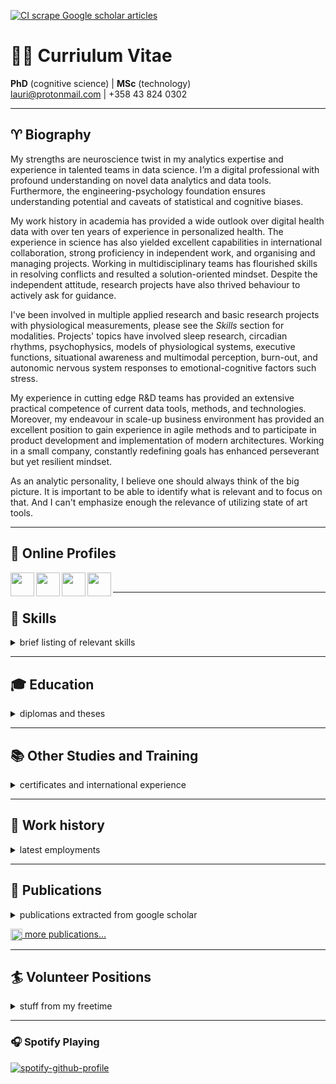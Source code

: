 <!--
**laurivaltteri/laurivaltteri** is a ✨ _special_ ✨ repository because its `README.md` (this file) appears on your GitHub profile.
-->
[![CI scrape Google scholar articles](https://github.com/laurivaltteri/laurivaltteri/actions/workflows/build.yml/badge.svg)](https://github.com/laurivaltteri/laurivaltteri/actions/workflows/build.yml)

# 👨‍🔬 Curriulum Vitae

**PhD** (cognitive science) | **MSc** (technology) <br/>
lauri@protonmail.com | +358 43 824 0302

----------

## ♈️ Biography

My strengths are neuroscience twist in my analytics expertise and experience in talented teams in data science. I’m a digital professional with profound understanding on novel data analytics and data tools. Furthermore, the engineering-psychology foundation ensures understanding potential and caveats of statistical and cognitive biases.

My work history in academia has provided a wide outlook over digital health data with over ten years of experience in personalized health. The experience in science has also yielded excellent capabilities in international collaboration, strong proficiency in independent work, and organising and managing projects. Working in multidisciplinary teams has flourished skills in resolving conflicts and resulted a solution-oriented mindset. Despite the independent attitude, research projects have also thrived behaviour to actively ask for guidance.

I've been involved in multiple applied research and basic research projects with physiological measurements, please see the *Skills* section for modalities. Projects' topics have involved sleep research, circadian rhythms, psychophysics, models of physiological systems, executive functions, situational awareness and multimodal perception, burn-out, and autonomic nervous system responses to emotional-cognitive factors such stress.

My experience in cutting edge R&D teams has provided an extensive practical competence of current data tools, methods, and technologies. Moreover, my endeavour in scale-up business environment has provided an excellent position to gain experience in agile methods and to participate in product development and implementation of modern architectures. Working in a small company, constantly redefining goals has enhanced perseverant but yet resilient mindset.

As an analytic personality, I believe one should always think of the big picture. It is important to be able to identify what is relevant and to focus on that. And I can't emphasize enough the relevance of utilizing state of art tools.

----------

## 📱 Online Profiles

[<img align="left" width="38px" src="https://cdn.jsdelivr.net/npm/@glyphs/brands@0.1.9/color/linkedin.svg" />][linkedin]
[<img align="left" width="38px" src="https://cdn.jsdelivr.net/npm/@glyphs/brands@0.1.9/color/instagram.svg" />][instagram]
[<img align="left" width="38px" src="https://upload.wikimedia.org/wikipedia/commons/5/5e/ResearchGate_icon_SVG.svg" />][researchgate]
[<img align="left" width="38px" src="https://upload.wikimedia.org/wikipedia/commons/7/70/Applications-internet.svg" />][website]
<br />  

----------

## 🎯 Skills
<details>
  <summary>brief listing of relevant skills</summary>
<br />
  
R, Python, UNIX, Tidymodels, Tensorflow, Tableau, SQL, git, Docker, Kubernetes, AWS, Data Fusion, Feature Extraction, Bayesian Analysis, Classification Techniques, Graph-theory, Signal Processing, Computational Neuroscience, Health Technology, IoT, Academic Communications, MATLAB, EEG, MEG, ECG, PPG, Actigraphy, EDA, experience sampling, Presenting, Teaching, Project Management, AI, Cognitive Psychology, and decision-making

</details>

----------
## 🎓 Education
<details>
  <summary>diplomas and theses</summary>
  <br />
  
  - Doctor of Philosophy
    - University of Helsinki
    - Major: **Cognitive science**
    - Thesis: [Quantifying Cognition: Applications for Ubiquitous Data](https://helda.helsinki.fi/handle/10138/235507)
  - Master of Science in Technology
    - Aalto University
    - Major: **Cognitive technology**
    - Thesis: [a Computational Approach to Estimation of Crowding in Natural Images](http://viXra.org/abs/1802.0066)

</details>

----------
## 📚 Other Studies and Training
<details>
  <summary>certificates and international experience</summary>
  <br />
  
- Postdoctoral Researcher
  - University of Helsinki (Finland) 2021 -
    - High Performance Cognition Laboratory
    - Project researcher and consulting laboratory infra development
    - [NordForsk GUESSED project](https://www.nordforsk.org/projects/grappling-uncertainty-environments-signaling-spurious-experiential-decisions-guessed)
- Visiting Researcher
  - McGill University (Montreal, Quebec, Canada) 2013
    - Department of Biomedical Engineering and the School of Computer Science
  - Université de Montréal (Québec, Canada) 2012
    - BRAMS – International Laboratory for Brain, Music and Sound Research
- Other Certificates
  - Product Development (Specialist Qualification) 2012
    -  Finnish National Agency for Education (EDUFI)

</details>

----------
## 💼 Work history
<details>
  <summary>latest employments</summary>
  <br />
  
  - Senior Data Science Consultant (Audiodraft Ltd.) 2022 <br/>
    - Main project: Consulting statistical methodology in product testing and customer satisfaction measures. Also leading the development of in-house data processing flows and various other data engineering responsibilities.
  - Postdoctoral Researcher (University of Helsinki) 2021 <br/>
    - Main project: improve decision-making and education in avalanche terrain mainly for back-country recreationalists. Our team develops a structure or decision making approach based on expert decision making in avalanche terrain and test the approach on scenarios among users and experts and validate this in the field. I'm also taking care of technical consulting for setting up and developing High Performance Cognition Group's laboratory.
  - Senior Data Scientist (Nightingale Health Ltd.) 2018 <br/>
    - Main projects: development of development environment and processes (DevOps), platform and process development for biomarker extraction (DS), development of risk models and predictions from biobank population data (DS)
    - My main role was leading and supporting scientific analyses for internal R&D and external dissemination. I was involved in development of data science environment and processes with DevOps team. However, my main contributions are in process and analysis development of the biomarker extraction product and product development for predicting risk scores in population models.
  - Research Engineer (Finnish Institute of Occupational Health) 2009
    - Projects: **Seamless patient care (Tekes), Burnout in the brain at work (Academy of Finland), Revolution of Knowledge Work (Tekes)** <br/>
  I prepared my PhD. I took part in research funding applications, and presented results in international forums. I was responsible in setting up research paradigms and analysis of results. I gave lectures and planned the projects with collaborators and customers. I was also leading projects.
  - Laboratory Engineer (Finnish Institute of Occupational Health) 2008
    - Projects: **SalWe -- enabling research for health and well-being (Tekes/EU), Supporting situation awareness in demanding operating conditions through wearable multimodal user interfaces (Tekes)**  <br/>
  Supporting research paradigm development, conducting measurements, supporting laboratory maintenance and development, preparing literature reviews.
  - Research Assistant (Finnish Institute of Occupational Health) 2007
    - Projects: **Brain & Work: multi-tasking at work (Tekes)** <br/>
  I was hired to conduct a literature reviews and ended up preparing my master’s thesis. I was also supporting the measurements, and maintaining laboratories.

</details>

----------
## 📄 Publications
<details>
  <summary>publications extracted from google scholar</summary>
<br />

- Diminished brain responses to second-language words are linked with native-language literacy skills in dyslexia; S Ylinen, K Junttila, M Laasonen, P Iverson, L Ahonen, T Kujala; Neuropsychologia 122, 105-115; 2019
- Biosignals reflect pair-dynamics in collaborative work: EDA and ECG study of pair-programming in a classroom environment; L Ahonen, BU Cowley, A Hellas, K Puolamäki; Scientific reports 8 (1), 3138; 2018
- The psychophysiology primer: a guide to methods and a broad review with a focus on human–computer interaction; B Cowley, M Filetti, K Lukander, J Torniainen, A Henelius, L Ahonen, ...; Foundations and Trends® in Human–Computer Interaction 9 (3-4), 151-308; 2016
- A short review and primer on electroencephalography in human computer interaction applications; L Ahonen, B Cowley; arXiv preprint arXiv:1609.00183; 2016
- Using regression makes extraction of shared variation in multiple datasets easy; J Korpela, A Henelius, L Ahonen, A Klami, K Puolamäki; Data Mining and Knowledge Discovery 30, 1112-1133; 2016
- A short review and primer on event-related potentials in human computer interaction applications; M Huotilainen, B Cowley, L Ahonen; arXiv preprint arXiv:1608.08353; 2016
- Cognitive collaboration found in cardiac physiology: Study in classroom environment; L Ahonen, B Cowley, J Torniainen, A Ukkonen, A Vihavainen, ...; PloS one 11 (7), e0159178; 2016
- Within-and between-session replicability of cognitive brain processes: An MEG study with an N-back task; L Ahonen, M Huotilainen, E Brattico; Physiology &amp; behavior 158, 43-53; 2016
- Job burnout is associated with dysfunctions in brain mechanisms of voluntary and involuntary attention; L Sokka, M Leinikka, J Korpela, A Henelius, L Ahonen, C Alain, K Alho, ...; Biological Psychology 117, 56-66; 2016
- Comparing Auditory Stimuli for Sleep Enhancement: Mimicking a Sleeping Situation; M Leminen, L Ahonen, M Gröhn, M Huotilainen, T Paunio, J Virkkala; Georgia Institute of Technology; 2014
- DECREASE OF PROCESSING SPEED DUE TO SWITCHING BETWEEN TASKS: MEG EVIDENCE; M Huotilainen, L Ahonen; PSYCHOPHYSIOLOGY 50, S85-S85; 2013
- Designing auditory stimulus for sleep enhancement; L Ahonen, M Gröhn, M Huotilainen, S Jagadeesan, T Paunio, J Virkkala; Proc. of the 19th Int. Conf. of Auditory Display (ICAD 2013); 2013
- Effects of pleasant and unpleasant auditory mood induction on the performance and in brain activity in cognitive tasks; M Gröhn, L Ahonen, M Huotilainen; Proceedings of the 18th International Conference on Auditory Display …; 2012
- Some Effects of Continous Tempo and Pitch Transformations in Perceived Pleasantness of Listening to a Musical Sound File; M Grohn, L Ahonen, M Huotilainen; International Community for Auditory Display; 2011
- Cueing spatial visual attention by symbolic and directional auditory stimuli; R Nasanen, L Ahonen, S Jagadeesan, K Muller; PERCEPTION 37, 98-98; 2008

</details>

[<img align="top" width="19px" src="https://cdn.jsdelivr.net/npm/simple-icons@v3/icons/researchgate.svg" />][researchgate][ more publications...][researchgate]

----------

## 🏄 Volunteer Positions
<details>
  <summary>stuff from my freetime</summary>
  <br />
  
  - Slackline Finland
    - Member of Board
  - Finnish Alpine Club
    - [Alppikerho.fi](http://alppikerho.fi)
    - ex-Member of Board

</details>

----------

### 🎧 Spotify Playing

[![spotify-github-profile](https://spotify-github-profile.vercel.app/api/view?uid=ahonenlauri&cover_image=false&theme=default)](https://open.spotify.com/user/ahonenlauri)


<br />


[website]: http://helsinki.fi/hipercog
[instagram]: https://instagram.com/laur1valtteri
[linkedin]: https://linkedin.com/in/laurivaltteri
[researchgate]: https://researchgate.net/profile/Lauri_Ahonen
